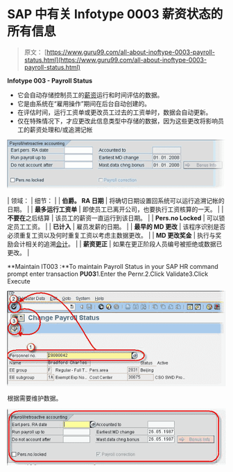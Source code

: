 # SAP 中有关 Infotype 0003 薪资状态的所有信息

> 原文： [https://www.guru99.com/all-about-inoftype-0003-payroll-status.html](https://www.guru99.com/all-about-inoftype-0003-payroll-status.html)

**Infotype 003 - Payroll Status**

*   它会自动存储控制员工的[薪资](/sap-payroll.html)运行和时间评估的数据。
*   它是由系统在“雇用操作”期间在后台自动创建的。
*   在评估时间，运行工资单或更改员工过去的工资单时，数据会自动更新。
*   仅在特殊情况下，才应更改此信息类型中存储的数据，因为这些更改将影响员工的薪资处理和/或追溯记帐

![All About Infotype 0003 Payroll Status in SAP](img/98c0af4ca31cfc30ef6cbcc939e1c548.png "SAP Training Hub- Infotype 003 Payroll Status")

| 领域： | 细节： |
| **伯爵。 RA 日期** | 将确切日期设置回系统可以运行追溯记帐的日期。 |
| **最多运行工资单** | 即使员工已离开公司，也要执行工资核算的一天。 |
| **不要在**之后结算 | 该员工的薪资一直运行到该日期。 |
| **Pers.no Locked** | 可以锁定员工工资。 |
| **已计入** | 雇员发薪的日期。 |
| **最早的 MD 更改** | 该程序识别是否必须重复工资以及何时重复工资以考虑主数据更改。 |
| **MD 更改奖金** | 执行与奖励会计相关的追溯[会计](/accounting.html)。 |
| **薪资更正** | 如果在更正阶段人员编号被拒绝或数据已更改。 |

**Maintain IT003 :**To maintain Payroll Status in your SAP HR command prompt enter transaction **PU03**1.Enter the Pernr.2.Click Validate3.Click Execute

![All About Infotype 0003 Payroll Status in SAP](img/f97bef915b04a768a04394b050d1abd8.png "SAP Training Hub - Transaction PU03")

根据需要维护数据。

![All About Infotype 0003 Payroll Status in SAP](img/833c9fc08dd8881e6f0324b2869dcb83.png "SAP Training Hub - Transaction PU03")